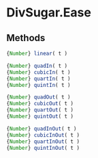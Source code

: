 DivSugar.Ease
=============

Methods
-------

```javascript
{Number} linear( t )
```

```javascript
{Number} quadIn( t )
{Number} cubicIn( t )
{Number} quartIn( t )
{Number} quintIn( t )
```

```javascript
{Number} quadOut( t )
{Number} cubicOut( t )
{Number} quartOut( t )
{Number} quintOut( t )
```

```javascript
{Number} quadInOut( t )
{Number} cubicInOut( t )
{Number} quartInOut( t )
{Number} quintInOut( t )
```

